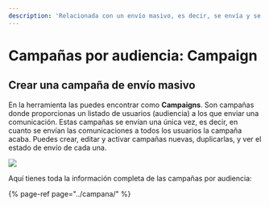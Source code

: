 ```yaml
---
description: 'Relacionada con un envío masivo, es decir, se envía y se termina la campaña.'
---
```


# Campañas por audiencia: Campaign

## **Crear una campaña de envío masivo**

En la herramienta las puedes encontrar como **Campaigns**. Son campañas donde proporcionas un listado de usuarios \(audiencia\) a los que enviar una comunicación. Estas campañas se envían una única vez, es decir, en cuanto se envían las comunicaciones a todos los usuarios la campaña acaba. Puedes crear, editar y activar campañas nuevas, duplicarlas, y ver el estado de envío de cada una.

![](https://lh6.googleusercontent.com/Vyg_KdjNLlLPuubuW2rWkdd8XeGhCuY2aXXuCUGmyuqI1ZiaIL9NU5vryilO-ncxyNbbytBcRDu0YdD9WaLtmLivVAbrSyX12rlcMRKY7OohegJC6CHbBQs9FjjSFrhNEt-7jIGN)

Aquí tienes toda la información completa de las campañas por audiencia:

{% page-ref page="../campana/" %}

